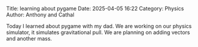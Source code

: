 Title: learning about pygame 
Date: 2025-04-05 16:22
Category: Physics
Author: Anthony and Cathal


Today I learned about pygame with my dad. We are working on our physics simulator, it simulates gravitational pull. We are planning on adding vectors and another mass.

 
